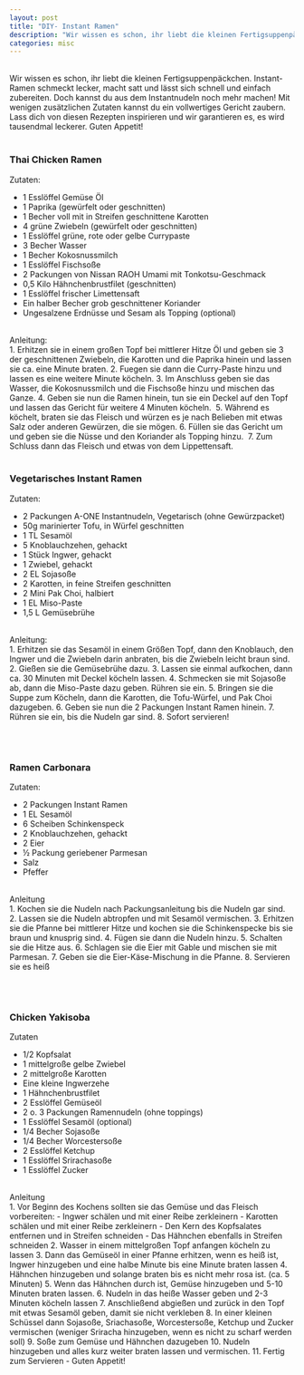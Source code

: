 ```yaml
---
layout: post
title: "DIY- Instant Ramen"
description: "Wir wissen es schon, ihr liebt die kleinen Fertigsuppenpäckchen. Instant-Ramen schmeckt lecker, macht satt und lässt sich schnell und einfach zubereiten. Doch kannst du aus dem Instantnudeln noch mehr machen!"
categories: misc
---
```


<!-- <img class="responsive header" src="{{ "/assets/images/info_banner.jpg" | absolute_url }}" /> -->
<br />
Wir wissen es schon, ihr liebt die kleinen Fertigsuppenpäckchen. Instant-Ramen schmeckt lecker, macht satt und lässt sich schnell und einfach zubereiten. Doch kannst du aus dem Instantnudeln noch mehr machen! Mit wenigen zusätzlichen Zutaten kannst du ein vollwertiges Gericht zaubern. Lass dich von diesen Rezepten inspirieren und wir garantieren es, es wird tausendmal leckerer. Guten Appetit!<br /><br />

### Thai Chicken Ramen
Zutaten:

*	1 Esslöffel Gemüse Öl 
*	1 Paprika (gewürfelt oder geschnitten) 
*	1 Becher voll mit in Streifen geschnittene Karotten 
*	4 grüne Zwiebeln (gewürfelt oder geschnitten) 
*	1 Esslöffel grüne, rote oder gelbe Currypaste 
*	3 Becher Wasser 
*	1 Becher Kokosnussmilch  
*	1 Esslöffel Fischsoße  
*	2 Packungen von Nissan RAOH Umami mit Tonkotsu-Geschmack  
*	0,5 Kilo Hähnchenbrustfilet (geschnitten) 
*	1 Esslöffel frischer Limettensaft 
*	Ein halber Becher grob geschnittener Koriander  
*	Ungesalzene Erdnüsse und Sesam als Topping (optional) 

<br />
Anleitung:
<br />
1. Erhitzen sie in einem großen Topf bei mittlerer Hitze Öl und geben sie 3 der geschnittenen Zwiebeln, die Karotten und die Paprika hinein und lassen sie ca. eine Minute braten.
2. Fuegen sie dann die Curry-Paste hinzu und lassen es eine weitere Minute köcheln.
3. Im Anschluss geben sie das Wasser, die Kokosnussmilch und die Fischsoße hinzu und mischen das Ganze.
4. Geben sie nun die Ramen hinein, tun sie ein Deckel auf den Topf und lassen das Gericht für weitere 4 Minuten köcheln. 
5. Während es köchelt, braten sie das Fleisch und würzen es je nach Belieben mit etwas Salz oder anderen Gewürzen, die sie mögen.
6. Füllen sie das Gericht um und geben sie die Nüsse und den Koriander als Topping hinzu. 
7. Zum Schluss dann das Fleisch und etwas von dem Lippettensaft.
<br /><br />

### Vegetarisches Instant Ramen
Zutaten:

*	2 Packungen A-ONE Instantnudeln, Vegetarisch (ohne Gewürzpacket) 
*	50g marinierter Tofu, in Würfel geschnitten
*	1 TL Sesamöl
*	5 Knoblauchzehen, gehackt
*	1 Stück Ingwer, gehackt
*	1 Zwiebel, gehackt
*	2 EL Sojasoße
*	2 Karotten, in feine Streifen geschnitten
*	2 Mini Pak Choi, halbiert
*	1 EL Miso-Paste
*	1,5 L Gemüsebrühe

<br />
Anleitung:
<br />
1.	Erhitzen sie das Sesamöl in einem Größen Topf, dann den Knoblauch, den Ingwer und die Zwiebeln darin anbraten, bis die Zwiebeln leicht braun sind.
2.	Gießen sie die Gemüsebrühe dazu.
3.	Lassen sie einmal aufkochen, dann ca. 30 Minuten mit Deckel köcheln lassen. 
4.	Schmecken sie mit Sojasoße ab, dann die Miso-Paste dazu geben. Rühren sie ein. 
5.	Bringen sie die Suppe zum Köcheln, dann die Karotten, die Tofu-Würfel, und Pak Choi dazugeben.
6.	Geben sie nun die 2 Packungen Instant Ramen hinein.
7.	Rühren sie ein, bis die Nudeln gar sind. 
8.	Sofort servieren! 

<br /><br />
### Ramen Carbonara
Zutaten:
*	2 Packungen Instant Ramen
*	1 EL Sesamöl
*	6 Scheiben Schinkenspeck
*	2 Knoblauchzehen, gehackt
*	2 Eier
*	½ Packung geriebener Parmesan
*	Salz
*	Pfeffer

<br />
Anleitung
<br />
1.	Kochen sie die Nudeln nach Packungsanleitung bis die Nudeln gar sind.
2.	Lassen sie die Nudeln abtropfen und mit Sesamöl vermischen.
3.	Erhitzen sie die Pfanne bei mittlerer Hitze und kochen sie die Schinkenspecke bis sie braun und knusprig sind. 
4.	Fügen sie dann die Nudeln hinzu. 
5.	Schalten sie die Hitze aus. 
6.	Schlagen sie die Eier mit Gable und mischen sie mit Parmesan. 
7.	Geben sie die Eier-Käse-Mischung in die Pfanne. 
8.	Servieren sie es heiß

<br /><br />
### Chicken Yakisoba

Zutaten
*	1/2 Kopfsalat
*	1 mittelgroße gelbe Zwiebel
*	2 mittelgroße Karotten
*	Eine kleine Ingwerzehe
*	1 Hähnchenbrustfilet
*	2 Esslöffel Gemüseöl
*	2 o. 3 Packungen Ramennudeln (ohne toppings)
*	1 Esslöffel Sesamöl (optional)
*	1/4 Becher Sojasoße
*	1/4 Becher Worcestersoße 
*	2 Esslöffel Ketchup
*	1 Esslöffel Srirachasoße 
*	1 Esslöffel Zucker 

<br />
Anleitung
<br />
1. Vor Beginn des Kochens sollten sie das Gemüse und das Fleisch vorbereiten:
    - Ingwer schälen und mit einer Reibe zerkleinern
    - Karotten schälen und mit einer Reibe zerkleinern
    - Den Kern des Kopfsalates entfernen und in Streifen schneiden
    - Das Hähnchen ebenfalls in Streifen schneiden
2. Wasser in einem mittelgroßen Topf anfangen köcheln zu lassen 
3. Dann das Gemüseöl in einer Pfanne erhitzen, wenn es heiß ist, Ingwer hinzugeben und 	eine halbe Minute bis eine Minute braten lassen
4. Hähnchen hinzugeben und solange braten bis es nicht mehr rosa ist. (ca. 5 Minuten)
5. Wenn das Hähnchen durch ist, Gemüse hinzugeben und 5-10 Minuten braten lassen.
6. Nudeln in das heiße Wasser geben und 2-3 Minuten köcheln lassen
7. Anschließend abgießen und zurück in den Topf mit etwas Sesamöl geben, damit sie nicht 	verkleben
8. In einer kleinen Schüssel dann Sojasoße, Sriachasoße, Worcestersoße, Ketchup und 		Zucker vermischen (weniger Sriracha hinzugeben, wenn es nicht zu scharf werden soll)
9. Soße zum Gemüse und Hähnchen dazugeben
10. Nudeln hinzugeben und alles kurz weiter braten lassen und vermischen.
11. Fertig zum Servieren - Guten Appetit! 


